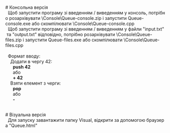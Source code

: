 # Консольна версія</br>
  Щоб запустити програму зі введенням / виведенням у консоль, потрібно розархівувати \Console\Queue-console.zip і запустити Queue-console.exe або скомпілювати \Console\Queue-console.cpp</br>
  Щоб запустити програму зі введенням / виведенням у файли "input.txt" та "output.txt" відповідно, потрібно розархівувати \Console\Queue-files.zip і запустити Queue-files.exe або скомпілювати \Console\Queue-files.cpp</br></br>
  Формат вводу:</br>
    Додати в чергу 42:</br>
      <b>push 42</b></br>
      або</br>
      <b>+ 42</b></br>
    Взяти елемент з черги:</br>
      <b>pop</b></br>
      або</br>
      <b>-</b></br></br>

# Візуальна версія</br>
  Для запуску завантажити папку Visual, відкрити за допомогою браузера "Queue.html"
